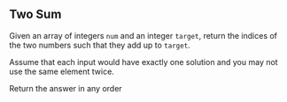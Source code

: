 ## Two Sum

Given an array of integers `num` and an integer `target`, return the indices of the two numbers such that they add up to `target`.

Assume that each input would have exactly one solution and you may not use the same element twice.

Return the answer in any order

